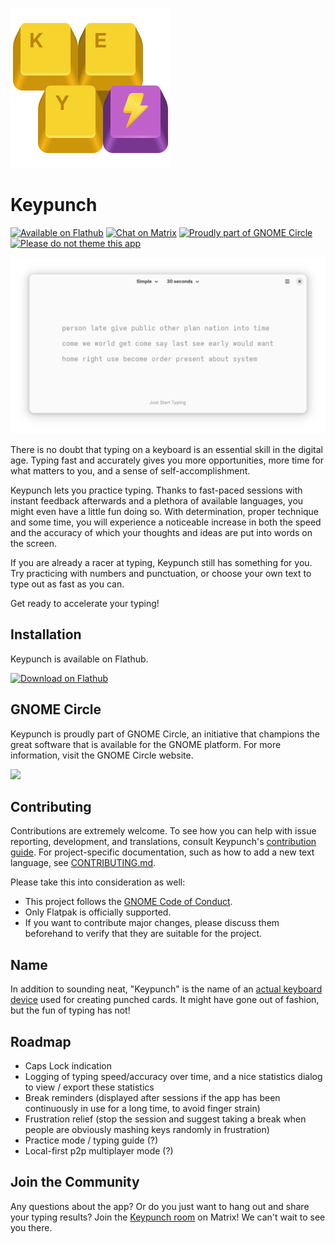 ![icon](/data/artwork/icon/dev.bragefuglseth.Keypunch.svg)

# Keypunch

[![Available on Flathub](https://img.shields.io/flathub/downloads/dev.bragefuglseth.Keypunch?logo=flathub&labelColor=77767b&color=4a90d9)](https://flathub.org/apps/dev.bragefuglseth.Keypunch)
[![Chat on Matrix](https://img.shields.io/badge/chat-%23keypunch%3Agnome.org-mediumorchid?style=flat&logo=matrix)](https://matrix.to/#/#keypunch:gnome.org)
[![Proudly part of GNOME Circle](https://circle.gnome.org/assets/button/badge.svg)](https://circle.gnome.org)
[![Please do not theme this app](https://stopthemingmy.app/badge.svg)](https://stopthemingmy.app)

![screenshot](/data/screenshots/2-ready.png)

There is no doubt that typing on a keyboard is an essential skill in the digital age. Typing fast and accurately gives you more opportunities, more time for what matters to you, and a sense of self-accomplishment.

Keypunch lets you practice typing. Thanks to fast-paced sessions with instant feedback afterwards and a plethora of available languages, you might even have a little fun doing so. With determination, proper technique and some time, you will experience a noticeable increase in both the speed and the accuracy of which your thoughts and ideas are put into words on the screen.

If you are already a racer at typing, Keypunch still has something for you. Try practicing with numbers and punctuation, or choose your own text to type out as fast as you can.

Get ready to accelerate your typing!

## Installation

Keypunch is available on Flathub.

[<img width="240" alt="Download on Flathub" src="https://flathub.org/api/badge?svg&locale=en"/>](https://flathub.org/apps/dev.bragefuglseth.Keypunch)

## GNOME Circle

Keypunch is proudly part of GNOME Circle, an initiative that champions the
great software that is available for the GNOME platform. For more information,
visit the GNOME Circle website.

[<img width="240" src="https://circle.gnome.org/assets/button/circle-button-fullcolor.svg">](https://circle.gnome.org)

## Contributing

Contributions are extremely welcome. To see how you can help with issue reporting, development, and translations, consult Keypunch's [contribution guide](https://welcome.gnome.org/app/Keypunch). For project-specific documentation, such as how to add a new text language, see [CONTRIBUTING.md](CONTRIBUTING.md).

Please take this into consideration as well:

- This project follows the [GNOME Code of Conduct](https://conduct.gnome.org).
- Only Flatpak is officially supported.
- If you want to contribute major changes, please discuss them beforehand to verify that they are suitable for the project.

## Name

In addition to sounding neat, "Keypunch" is the name of an [actual keyboard device](https://en.wikipedia.org/wiki/Keypunch) used for creating punched cards. It might have gone out of fashion, but the fun of typing has not!

## Roadmap

- Caps Lock indication
- Logging of typing speed/accuracy over time, and a nice statistics dialog 
  to view / export these statistics
- Break reminders (displayed after sessions if the app has been continuously 
  in use for a long time, to avoid finger strain)
- Frustration relief (stop the session and suggest taking a break when people 
  are obviously mashing keys randomly in frustration)
- Practice mode / typing guide (?)
- Local-first p2p multiplayer mode (?)

## Join the Community

Any questions about the app? Or do you just want to hang out and share your typing results? Join the [Keypunch room](https://matrix.to/#/#keypunch:gnome.org) on Matrix! We can't wait to see you there.
